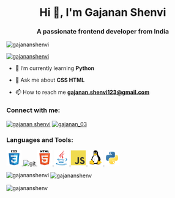 <h1 align="center">Hi 👋, I'm Gajanan Shenvi</h1>
<h3 align="center">A passionate frontend developer from India</h3>

<p align="left"> <img src="https://komarev.com/ghpvc/?username=gajananshenvi&label=Profile%20views&color=0e75b6&style=flat" alt="gajananshenvi" /> </p>

<p align="left"> <a href="https://github.com/ryo-ma/github-profile-trophy"><img src="https://github-profile-trophy.vercel.app/?username=gajananshenvi" alt="gajananshenvi" /></a> </p>

- 🌱 I’m currently learning **Python**

- 💬 Ask me about **CSS HTML**

- 📫 How to reach me **gajanan.shenvi123@gmail.com**

<h3 align="left">Connect with me:</h3>
<p align="left">
<a href="https://linkedin.com/in/gajanan shenvi" target="blank"><img align="center" src="https://raw.githubusercontent.com/rahuldkjain/github-profile-readme-generator/master/src/images/icons/Social/linked-in-alt.svg" alt="gajanan shenvi" height="30" width="40" /></a>
<a href="https://www.leetcode.com/gajanan_03" target="blank"><img align="center" src="https://raw.githubusercontent.com/rahuldkjain/github-profile-readme-generator/master/src/images/icons/Social/leet-code.svg" alt="gajanan_03" height="30" width="40" /></a>
</p>

<h3 align="left">Languages and Tools:</h3>
<p align="left"> <a href="https://www.w3schools.com/css/" target="_blank" rel="noreferrer"> <img src="https://raw.githubusercontent.com/devicons/devicon/master/icons/css3/css3-original-wordmark.svg" alt="css3" width="40" height="40"/> </a> <a href="https://git-scm.com/" target="_blank" rel="noreferrer"> <img src="https://www.vectorlogo.zone/logos/git-scm/git-scm-icon.svg" alt="git" width="40" height="40"/> </a> <a href="https://www.w3.org/html/" target="_blank" rel="noreferrer"> <img src="https://raw.githubusercontent.com/devicons/devicon/master/icons/html5/html5-original-wordmark.svg" alt="html5" width="40" height="40"/> </a> <a href="https://www.java.com" target="_blank" rel="noreferrer"> <img src="https://raw.githubusercontent.com/devicons/devicon/master/icons/java/java-original.svg" alt="java" width="40" height="40"/> </a> <a href="https://developer.mozilla.org/en-US/docs/Web/JavaScript" target="_blank" rel="noreferrer"> <img src="https://raw.githubusercontent.com/devicons/devicon/master/icons/javascript/javascript-original.svg" alt="javascript" width="40" height="40"/> </a> <a href="https://www.linux.org/" target="_blank" rel="noreferrer"> <img src="https://raw.githubusercontent.com/devicons/devicon/master/icons/linux/linux-original.svg" alt="linux" width="40" height="40"/> </a> <a href="https://www.python.org" target="_blank" rel="noreferrer"> <img src="https://raw.githubusercontent.com/devicons/devicon/master/icons/python/python-original.svg" alt="python" width="40" height="40"/> </a> </p>

<p><img align="left" src="https://github-readme-stats.vercel.app/api/top-langs?username=gajananshenvi&show_icons=true&theme=synthwave&locale=en&layout=compact" alt="gajananshenvi" /></p>

<p>&nbsp;<img align="center" src="https://github-readme-stats.vercel.app/api?username=gajananshenvi&show_icons=true&theme=tokyonight&locale=en" alt="gajananshenv" /></p>

<p><img align="center" src="https://github-readme-streak-stats.herokuapp.com/?user=gajananshenvi&" alt="gajananshenv" /></p>

